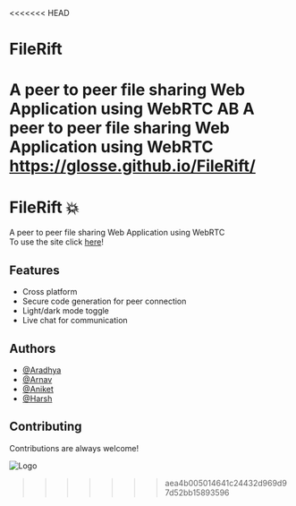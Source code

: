 <<<<<<< HEAD
# FileRift
A peer to peer file sharing Web Application using WebRTC
AB
A peer to peer file sharing Web Application using WebRTC https://glosse.github.io/FileRift/
=======

# FileRift 💥

A peer to peer file sharing Web Application using WebRTC                   
To use the site click [here](https://glosse.github.io/FileRift/)!

## Features
- Cross platform
- Secure code generation for peer connection
- Light/dark mode toggle
- Live chat for communication




## Authors

- [@Aradhya](https://github.com/aradhyabob)
- [@Arnav](https://github.com/0Arnav0)
- [@Aniket](https://github.com/aniketmurkutkar)
- [@Harsh](https://github.com/glossE)


## Contributing

Contributions are always welcome!



![Logo](./assets/logo/logos.png)

>>>>>>> aea4b005014641c24432d969d97d52bb15893596
